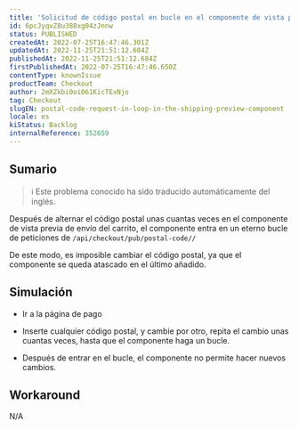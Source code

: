 ```yaml
---
title: 'Solicitud de código postal en bucle en el componente de vista previa del envío'
id: 6pcJyqvZ8u388xg04zJnnw
status: PUBLISHED
createdAt: 2022-07-25T16:47:46.301Z
updatedAt: 2022-11-25T21:51:12.684Z
publishedAt: 2022-11-25T21:51:12.684Z
firstPublishedAt: 2022-07-25T16:47:46.650Z
contentType: knownIssue
productTeam: Checkout
author: 2mXZkbi0oi061KicTExNjo
tag: Checkout
slugEN: postal-code-request-in-loop-in-the-shipping-preview-component
locale: es
kiStatus: Backlog
internalReference: 352659
---
```


## Sumario

>ℹ️ Este problema conocido ha sido traducido automáticamente del inglés.


Después de alternar el código postal unas cuantas veces en el componente de vista previa de envío del carrito, el componente entra en un eterno bucle de peticiones de `/api/checkout/pub/postal-code//`

De este modo, es imposible cambiar el código postal, ya que el componente se queda atascado en el último añadido.



## Simulación


- Ir a la página de pago

- Inserte cualquier código postal, y cambie por otro, repita el cambio unas cuantas veces, hasta que el componente haga un bucle.

- Después de entrar en el bucle, el componente no permite hacer nuevos cambios.



## Workaround


N/A

